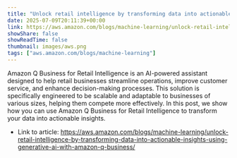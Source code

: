 ```yaml
---
title: "Unlock retail intelligence by transforming data into actionable insights using generative AI with Amazon Q Business"
date: 2025-07-09T20:11:39+00:00
link: https://aws.amazon.com/blogs/machine-learning/unlock-retail-intelligence-by-transforming-data-into-actionable-insights-using-generative-ai-with-amazon-q-business/
showShare: false
showReadTime: false
thumbnail: images/aws.png
tags: ["aws.amazon.com/blogs/machine-learning"]
---
```

Amazon Q Business for Retail Intelligence is an AI-powered assistant designed to help retail businesses streamline operations, improve customer service, and enhance decision-making processes. This solution is specifically engineered to be scalable and adaptable to businesses of various sizes, helping them compete more effectively. In this post, we show how you can use Amazon Q Business for Retail Intelligence to transform your data into actionable insights.

- Link to article: https://aws.amazon.com/blogs/machine-learning/unlock-retail-intelligence-by-transforming-data-into-actionable-insights-using-generative-ai-with-amazon-q-business/